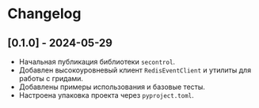 # Changelog

## [0.1.0] - 2024-05-29

- Начальная публикация библиотеки `secontrol`.
- Добавлен высокоуровневый клиент `RedisEventClient` и утилиты для работы с гридами.
- Добавлены примеры использования и базовые тесты.
- Настроена упаковка проекта через `pyproject.toml`.

